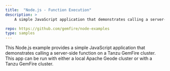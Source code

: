 ```yaml
---
title:  "Node.js - Function Execution"
description: >
    A simple JavaScript application that demonstrates calling a server-side function on a Tanzu GemFire cluster.

repo: https://github.com/gemfire/node-examples
type: samples
---
```


This Node.js example provides a simple JavaScript application that demonstrates calling a server-side function on a Tanzu GemFire cluster. This app can be run with either a local Apache Geode cluster or with a Tanzu GemFire cluster.